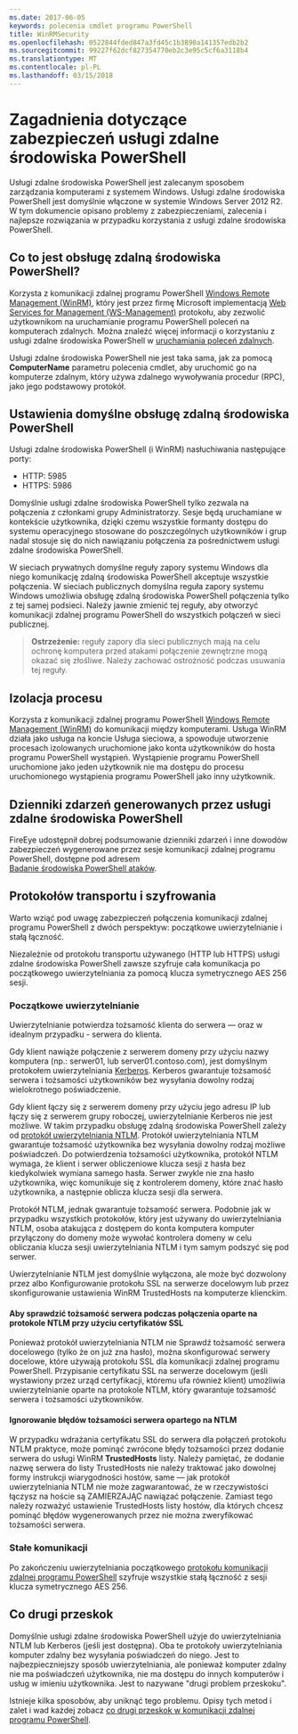 ```yaml
---
ms.date: 2017-06-05
keywords: polecenia cmdlet programu PowerShell
title: WinRMSecurity
ms.openlocfilehash: 0522844fded847a3fd45c1b3890a141357edb2b2
ms.sourcegitcommit: 99227f62dcf827354770eb2c3e95c5cf6a3118b4
ms.translationtype: MT
ms.contentlocale: pl-PL
ms.lasthandoff: 03/15/2018
---
```

# <a name="powershell-remoting-security-considerations"></a>Zagadnienia dotyczące zabezpieczeń usługi zdalne środowiska PowerShell

Usługi zdalne środowiska PowerShell jest zalecanym sposobem zarządzania komputerami z systemem Windows. Usługi zdalne środowiska PowerShell jest domyślnie włączone w systemie Windows Server 2012 R2. W tym dokumencie opisano problemy z zabezpieczeniami, zalecenia i najlepsze rozwiązania w przypadku korzystania z usługi zdalne środowiska PowerShell.

## <a name="what-is-powershell-remoting"></a>Co to jest obsługę zdalną środowiska PowerShell?

Korzysta z komunikacji zdalnej programu PowerShell [Windows Remote Management (WinRM)](https://msdn.microsoft.com/library/windows/desktop/aa384426.aspx), który jest przez firmę Microsoft implementacją [Web Services for Management (WS-Management)](http://www.dmtf.org/sites/default/files/standards/documents/DSP0226_1.2.0.pdf) protokołu, aby zezwolić użytkownikom na uruchamianie programu PowerShell poleceń na komputerach zdalnych. Można znaleźć więcej informacji o korzystaniu z usługi zdalne środowiska PowerShell w [uruchamiania poleceń zdalnych](https://technet.microsoft.com/library/dd819505.aspx).

Usługi zdalne środowiska PowerShell nie jest taka sama, jak za pomocą **ComputerName** parametru polecenia cmdlet, aby uruchomić go na komputerze zdalnym, który używa zdalnego wywoływania procedur (RPC), jako jego podstawowy protokół.

## <a name="powershell-remoting-default-settings"></a>Ustawienia domyślne obsługę zdalną środowiska PowerShell

Usługi zdalne środowiska PowerShell (i WinRM) nasłuchiwania następujące porty:

- HTTP: 5985
- HTTPS: 5986

Domyślnie usługi zdalne środowiska PowerShell tylko zezwala na połączenia z członkami grupy Administratorzy. Sesje będą uruchamiane w kontekście użytkownika, dzięki czemu wszystkie formanty dostępu do systemu operacyjnego stosowane do poszczególnych użytkowników i grup nadal stosuje się do nich nawiązaniu połączenia za pośrednictwem usługi zdalne środowiska PowerShell.

W sieciach prywatnych domyślne reguły zapory systemu Windows dla niego komunikację zdalną środowiska PowerShell akceptuje wszystkie połączenia. W sieciach publicznych domyślna reguła zapory systemu Windows umożliwia obsługę zdalną środowiska PowerShell połączenia tylko z tej samej podsieci. Należy jawnie zmienić tej reguły, aby otworzyć komunikacji zdalnej programu PowerShell do wszystkich połączeń w sieci publicznej.

>**Ostrzeżenie:** reguły zapory dla sieci publicznych mają na celu ochronę komputera przed atakami połączenie zewnętrzne mogą okazać się złośliwe. Należy zachować ostrożność podczas usuwania tej reguły.

## <a name="process-isolation"></a>Izolacja procesu

Korzysta z komunikacji zdalnej programu PowerShell [Windows Remote Management (WinRM)](https://msdn.microsoft.com/library/windows/desktop/aa384426) do komunikacji między komputerami. Usługa WinRM działa jako usługa na koncie Usługa sieciowa, a spowoduje utworzenie procesach izolowanych uruchomione jako konta użytkowników do hosta programu PowerShell wystąpień. Wystąpienie programu PowerShell uruchomione jako jeden użytkownik nie ma dostępu do procesu uruchomionego wystąpienia programu PowerShell jako inny użytkownik.

## <a name="event-logs-generated-by-powershell-remoting"></a>Dzienniki zdarzeń generowanych przez usługi zdalne środowiska PowerShell

FireEye udostępnił dobrej podsumowanie dzienniki zdarzeń i inne dowodów zabezpieczeń wygenerowane przez sesje komunikacji zdalnej programu PowerShell, dostępne pod adresem  
[Badanie środowiska PowerShell ataków](https://www.fireeye.com/content/dam/fireeye-www/global/en/solutions/pdfs/wp-lazanciyan-investigating-powershell-attacks.pdf).

## <a name="encryption-and-transport-protocols"></a>Protokołów transportu i szyfrowania

Warto wziąć pod uwagę zabezpieczeń połączenia komunikacji zdalnej programu PowerShell z dwóch perspektyw: początkowe uwierzytelnianie i stałą łączność. 

Niezależnie od protokołu transportu używanego (HTTP lub HTTPS) usługi zdalne środowiska PowerShell zawsze szyfruje cała komunikacja po początkowego uwierzytelniania za pomocą klucza symetrycznego AES 256 sesji.
    
### <a name="initial-authentication"></a>Początkowe uwierzytelnianie

Uwierzytelnianie potwierdza tożsamość klienta do serwera — oraz w idealnym przypadku - serwera do klienta.
    
Gdy klient nawiąże połączenie z serwerem domeny przy użyciu nazwy komputera (np.: serwer01, lub server01.contoso.com), jest domyślnym protokołem uwierzytelniania [Kerberos](https://msdn.microsoft.com/library/windows/desktop/aa378747.aspx).
Kerberos gwarantuje tożsamość serwera i tożsamości użytkowników bez wysyłania dowolny rodzaj wielokrotnego poświadczenie.

Gdy klient łączy się z serwerem domeny przy użyciu jego adresu IP lub łączy się z serwerem grupy roboczej, uwierzytelnianie Kerberos nie jest możliwe. W takim przypadku obsługę zdalną środowiska PowerShell zależy od [protokół uwierzytelniania NTLM](https://msdn.microsoft.com/library/windows/desktop/aa378749.aspx). Protokół uwierzytelniania NTLM gwarantuje tożsamość użytkownika bez wysyłania dowolny rodzaj możliwe poświadczeń. Do potwierdzenia tożsamości użytkownika, protokół NTLM wymaga, że klient i serwer obliczeniowe klucza sesji z hasła bez kiedykolwiek wymiana samego hasła. Serwer zwykle nie zna hasło użytkownika, więc komunikuje się z kontrolerem domeny, które znać hasło użytkownika, a następnie oblicza klucza sesji dla serwera. 
      
Protokół NTLM, jednak gwarantuje tożsamość serwera. Podobnie jak w przypadku wszystkich protokołów, który jest używany do uwierzytelniania NTLM, osoba atakująca z dostępem do konta komputera komputer przyłączony do domeny może wywołać kontrolera domeny w celu obliczania klucza sesji uwierzytelniania NTLM i tym samym podszyć się pod serwer.

Uwierzytelnianie NTLM jest domyślnie wyłączona, ale może być dozwolony przez albo Konfigurowanie protokołu SSL na serwerze docelowym lub przez skonfigurowanie ustawienia WinRM TrustedHosts na komputerze klienckim.
    
#### <a name="using-ssl-certificates-to-validate-server-identity-during-ntlm-based-connections"></a>Aby sprawdzić tożsamość serwera podczas połączenia oparte na protokole NTLM przy użyciu certyfikatów SSL

Ponieważ protokół uwierzytelniania NTLM nie Sprawdź tożsamość serwera docelowego (tylko że on już zna hasło), można skonfigurować serwery docelowe, które używają protokołu SSL dla komunikacji zdalnej programu PowerShell. Przypisanie certyfikatu SSL na serwerze docelowym (jeśli wystawiony przez urząd certyfikacji, któremu ufa również klient) umożliwia uwierzytelnianie oparte na protokole NTLM, który gwarantuje tożsamość serwera i tożsamości użytkowników.
    
#### <a name="ignoring-ntlm-based-server-identity-errors"></a>Ignorowanie błędów tożsamości serwera opartego na NTLM
      
W przypadku wdrażania certyfikatu SSL do serwera dla połączeń protokołu NTLM praktyce, może pominąć zwrócone błędy tożsamości przez dodanie serwera do usługi WinRM **TrustedHosts** listy. Należy pamiętać, że dodanie nazwę serwera do listy TrustedHosts nie należy traktować jako dowolnej formy instrukcji wiarygodności hostów, same — jak protokół uwierzytelniania NTLM nie może zagwarantować, że w rzeczywistości łączysz na hoście są ZAMIERZAJĄC nawiązać połączenie.
Zamiast tego należy rozważyć ustawienie TrustedHosts listy hostów, dla których chcesz pominąć błędów wygenerowanych przez nie można zweryfikować tożsamości serwera.
    
    
### <a name="ongoing-communication"></a>Stałe komunikacji

Po zakończeniu uwierzytelniania początkowego [protokołu komunikacji zdalnej programu PowerShell](https://msdn.microsoft.com/en-us/library/dd357801.aspx) szyfruje wszystkie stałą łączność z sesji klucza symetrycznego AES 256.  


## <a name="making-the-second-hop"></a>Co drugi przeskok

Domyślnie usługi zdalne środowiska PowerShell użyje do uwierzytelniania NTLM lub Kerberos (jeśli jest dostępna). Oba te protokoły uwierzytelniania komputer zdalny bez wysyłania poświadczeń do niego.
Jest to najbezpieczniejszy sposób uwierzytelniania, ale ponieważ komputer zdalny nie ma poświadczeń użytkownika, nie ma dostępu do innych komputerów i usług w imieniu użytkownika. Jest to nazywane "drugi problem przeskoku".

Istnieje kilka sposobów, aby uniknąć tego problemu. Opisy tych metod i zalet i wad każdej zobacz [co drugi przeskok w komunikacji zdalnej programu PowerShell](PS-remoting-second-hop.md).










